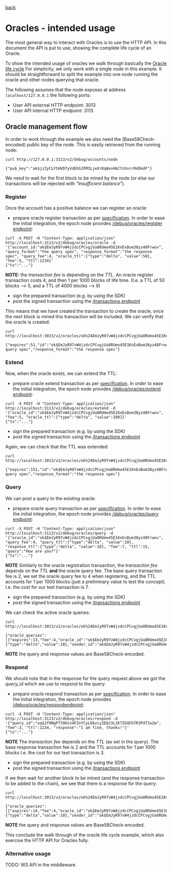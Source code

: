 [back](./README.md)
# Oracles - intended usage

The most general way to interact with Oracles is to use the HTTP API. In this
document the API is put to use, showing the complete life cycle of an Oracle.

To show the intended usage of oracles we walk through basically the [Oracle
life cycle](/oracles/oracle_life_cycle.md) For simplicity, we only work with a single
node in this example. It should be straightforward
to split the example into one node running the oracle and other nodes querying
that oracle.

The following assumes that the node exposes at address `localhost/127.0.0.1` the following ports:
* User API external HTTP endpoint: 3013
* User API internal HTTP endpoint: 3113

## Oracle management flow

In order to work through the example we also need the (Base58Check-encoded)
public key of the node. This is easily retrieved from the running node:
```
curl http://127.0.0.1:3113/v2/debug/accounts/node

{"pub_key":"ak$jzZyCLFtHVD7yVdEhGJFM3LjeXrKqWxnHbCYzhnrrR4DkdF"}
```

We need to wait for the first block to be mined by the node (or else our
transactions will be rejected with _"Insufficient balance"_).

### Register

Once the account has a positive balance we can register an oracle:
* prepare oracle register transaction as per [specification](../../serializations.md).
In order to ease the initial integration, the epoch node provides
[/debug/oracles/register endpoint](https://aeternity.github.io/epoch-api-docs/?config=https://raw.githubusercontent.com/aeternity/epoch/master/apps/aehttp/priv/swagger.json#/internal/PostOracleRegister):
```
curl -X POST -H "Content-Type: application/json" http://localhost:3113/v2/debug/oracles/oracle -d '{"account_id:"ak$EmJyR97vW4jzdcCPCvgjUa8RUmo45E1KnExBum38yz48Frwov", "query_format":"the query spec", "response_format":"the response spec", "query_fee":4, "oracle_ttl":{"type":"delta", "value":50}, "fee":5, "ttl":1234}'
{"tx":"..."}
```
**NOTE:** the *transaction fee* is depending on the _TTL_. An oracle register
transaction costs 4, and then 1 per 1000 blocks of life time. (I.e. a TTL of
50 blocks --> 5, and a TTL of 4500 blocks --> 9)
* sign the prepared transaction (e.g. by using the SDK)
* post the signed transaction using the [/transactions endpoint](https://aeternity.github.io/epoch-api-docs/?config=https://raw.githubusercontent.com/aeternity/epoch/master/apps/aehttp/priv/swagger.json#/external/PostTransaction)

This means that we have created the transaction to create the oracle, once the
next block is mined this transaction will be included. We can verify that the
oracle is created:
```
curl http://localhost:3013/v2/oracles/ok%24EmJyR97vW4jzdcCPCvgjUa8RUmo45E1KnExBum38yz48Frwov

{"expires":51,"id":"ok$EmJyR97vW4jzdcCPCvgjUa8RUmo45E1KnExBum38yz48Frwov","query_fee":4,"query_format":"the query spec","response_format":"the response spec"}
```

### Extend

Now, when the oracle exists, we can extend the TTL:
* prepare oracle extend transaction as per [specification](../../serializations.md).
In order to ease the initial integration, the epoch node provides
[/debug/oracles/extend endpoint](https://aeternity.github.io/epoch-api-docs/?config=https://raw.githubusercontent.com/aeternity/epoch/master/apps/aehttp/priv/swagger.json#/internal/PostOracleExtend):
```
curl -X POST -H "Content-Type: application/json" http://localhost:3113/v2/debug/oracles/extend -d '{"oracle_id":"ok$EmJyR97vW4jzdcCPCvgjUa8RUmo45E1KnExBum38yz48Frwov", "fee":5, "oracle_ttl":{"type":"delta", "value":100}}'
{"tx":"..."}
```
* sign the prepared transaction (e.g. by using the SDK)
* post the signed transaction using the [/transactions endpoint](https://aeternity.github.io/epoch-api-docs/?config=https://raw.githubusercontent.com/aeternity/epoch/master/apps/aehttp/priv/swagger.json#/external/PostTransaction)

Again, we can check that the TTL was extended:
```
curl http://localhost:3013/v2/oracles/ok%24EmJyR97vW4jzdcCPCvgjUa8RUmo45E1KnExBum38yz48Frwov

{"expires":151,"id":"ok$EmJyR97vW4jzdcCPCvgjUa8RUmo45E1KnExBum38yz48Frwov","query_fee":4,"query_format":"the query spec","response_format":"the response spec"}
```

### Query

We can post a query to the existing oracle:
* prepare oracle query transaction as per [specification](../../serializations.md).
In order to ease the initial integration, the epoch node provides
[/debug/oracles/query endpoint](https://aeternity.github.io/epoch-api-docs/?config=https://raw.githubusercontent.com/aeternity/epoch/master/apps/aehttp/priv/swagger.json#/internal/PostOracleQuery):
```
curl -X POST -H "Content-Type: application/json" http://localhost:3113/v2/debug/oracles/query -d '{"oracle_id":"ok$EmJyR97vW4jzdcCPCvgjUa8RUmo45E1KnExBum38yz48Frwov", "query_fee":4, "query_ttl":{"type":"delta", "value":10}, "response_ttl":{"type":"delta", "value":10}, "fee":7, "ttl":15, "query":"How are you?"}'
{"tx":"..."}
```
**NOTE** Similarly to the oracle registration transaction, the _transaction fee_ depends
on the _TTL_ **and** the oracle query fee. The base query transaction fee is 2,
we set the oracle query fee to 4 when registering, and the TTL accounts for 1
per 1000 blocks (just a preliminary value to test the concept). I.e. the cost
for our test transaction is 7.
* sign the prepared transaction (e.g. by using the SDK)
* post the signed transaction using the [/transactions endpoint](https://aeternity.github.io/epoch-api-docs/?config=https://raw.githubusercontent.com/aeternity/epoch/master/apps/aehttp/priv/swagger.json#/external/PostTransaction)

We can check the active oracle queries:
```
curl http://localhost:3013/v2/oracles/ok%24EmJyR97vW4jzdcCPCvgjUa8RUmo45E1KnExBum38yz48Frwov/queries

{"oracle_queries":[{"expires":13,"fee":4,"oracle_id":"ok$EmJyR97vW4jzdcCPCvgjUa8RUmo45E1KnExBum38yz48Frwov","query":"ov$9wnkKJ3Qf2trdpq9EQbWQC","query_id":"oq$2f9NqPf39Hin4FZoYCyL66zcyZEQJ3L2K7ZGQFbTR3PdT3u2m","response":"or$3QJmnh","response_ttl":{"type":"delta","value":10},"sender_id":"ak$EmJyR97vW4jzdcCPCvgjUa8RUmo45E1KnExBum38yz48Frwov","sender_nonce":3}]}
```

**NOTE** the query and response values are Base58Check-encoded.

### Respond

We should note that in the response for the query request above we got the
*query_id* which we use to respond to the query:
* prepare oracle respond transaction as per [specification](../../serializations.md).
In order to ease the initial integration, the epoch node provides
[/debug/oracles/respondendpoint](https://aeternity.github.io/epoch-api-docs/?config=https://raw.githubusercontent.com/aeternity/epoch/master/apps/aehttp/priv/swagger.json#/internal/PostOracleRespond):
```
curl -X POST -H "Content-Type: application/json" http://localhost:3113/v2/debug/oracles/respond -d '{"query_id":"oq$2f9NqPf39Hin4FZoYCyL66zcyZEQJ3L2K7ZGQFbTR3PdT3u2m", "fee":3, "ttl":1234, "response":"I am fine, thanks!"}'
{"tx":"..."}
```
**NOTE** The _transaction fee_ depends on the _TTL_ (as set in the query). The base
response transaction fee is 2 and the TTL accounts for 1 per 1000 blocks
I.e. the cost for our test transaction is 3.
* sign the prepared transaction (e.g. by using the SDK)
* post the signed transaction using the [/transactions endpoint](https://aeternity.github.io/epoch-api-docs/?config=https://raw.githubusercontent.com/aeternity/epoch/master/apps/aehttp/priv/swagger.json#/external/PostTransaction)

If we then wait for another block to be mined (and the response transaction to
be added to the chain), we see that there is a response for the query:
```
curl http://localhost:3013/v2/oracles/ok%24EmJyR97vW4jzdcCPCvgjUa8RUmo45E1KnExBum38yz48Frwov/queries

{"oracle_queries":[{"expires":14,"fee":4,"oracle_id":"ok$EmJyR97vW4jzdcCPCvgjUa8RUmo45E1KnExBum38yz48Frwov","query":"ov$9wnkKJ3Qf2trdpq9EQbWQC","query_id":"oq$2f9NqPf39Hin4FZoYCyL66zcyZEQJ3L2K7ZGQFbTR3PdT3u2m","response":"or$Lr9RvdW8vZR8wq14ic7yUyC2vzi4nT","response_ttl":{"type":"delta","value":10},"sender_id":"ak$EmJyR97vW4jzdcCPCvgjUa8RUmo45E1KnExBum38yz48Frwov","sender_nonce":3}]}
```

**NOTE** the query and response values are Base58Check-encoded.

This conclude the walk through of the oracle life cycle example, which also
exercise the HTTP API for Oracles fully.

### Alternative usage

TODO: WS API in the middleware.

